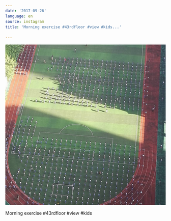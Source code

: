 ```yaml
---
date: '2017-09-26'
language: en
source: instagram
title: 'Morning exercise #43rdfloor #view #kids...'

---
```


![](/uploads/instagram/201709/03d383a2eb41ee71f4482b6526130f05.jpg)

Morning exercise #43rdfloor #view #kids
            